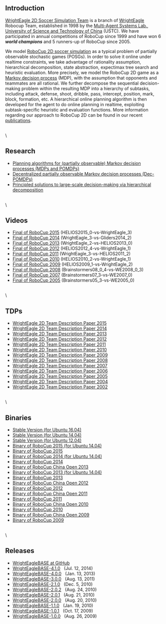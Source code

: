 Introduction
------------

[WrightEagle 2D Soccer Simulation Team](http://www.wrighteagle.org/2d/)
is a branch of [WrightEagle](http://www.wrighteagle.org/) Robocup Team,
established in 1998 by the [Multi-Agent Systems
Lab.](http://wrighteagle.org), [University of Science and Technology of
China](http://www.ustc.edu.cn) (USTC). We have participated in annual
competitions of RoboCup since 1999 and have won 6 ***world champions***
and 5 runners-up of RoboCup since 2005.

We model [RoboCup 2D soccer
simulation](https://en.wikipedia.org/wiki/RoboCup_2D_Soccer_Simulation_League)
as a typical problem of partially observable stochastic games (POSGs).
In order to solve it online under realtime constraints, we take
advantage of rationality assumption, hierarchical decomposition, state
abstraction, expectimax tree search and heuristic evaluation. More
precisely, we model the RoboCup 2D game as a [Markov decision
process](https://en.wikipedia.org/wiki/Markov_decision_process) (MDP),
with the assumption that opponents and teammates are all rational. We
further decompose the sequential decision-making problem within the
resulting MDP into a hierarchy of subtasks, including attack, defense, 
shoot, dribble, pass, intercept, position, mark, block, formation, etc. 
A hierarchical online
planning algorithm is then developed for the agent to do online planning
in realtime, exploiting subtask-specific heuristic and evaluation
functions. More information regarding our approach to RoboCup 2D can be
found in our recent
[publications](http://wrighteagle2d.github.io/publications.html).

\
\


Research
--------

-   [Planning algorithms for (partially observable) Markov decision
    processes (MDPs
    and POMDPs)](http://www.wrighteagle.org/en/research/planning.php)
-   [Decentralized partially observable Markov decision
    processes (Dec-POMDPs)](http://www.wrighteagle.org/en/research/decpomdp.php)
-   [Principled solutions to large-scale decision-making via
    hierarchical
    decomposition](http://www.wrighteagle.org/en/research/decisionmaking.php)

\
\


Videos
------

-   [Final of RoboCup
    2015](https://www.youtube.com/watch?v=Ptzv9NF9opM) (HELIOS2015\_0-vs-WrightEagle\_3)
-   [Final of RoboCup
    2014](https://www.youtube.com/watch?v=kRIygFjlD_Q) (WrightEagle\_3-vs-Gliders2014\_2)
-   [Final of RoboCup
    2013](https://www.youtube.com/watch?v=BoWoIc4IrtI) (WrightEagle\_2-vs-HELIOS2013\_0)
-   [Final of RoboCup
    2012](https://www.youtube.com/watch?v=cDhSjSYPvdE) (HELIOS2012\_4-vs-WrightEagle\_1)
-   [Final of RoboCup
    2011](https://www.youtube.com/watch?v=leNDA5tzUfk) (WrightEagle\_3-vs-HELIOS2011\_2)
-   [Final of RoboCup
    2010](https://www.youtube.com/watch?v=BVWkndHk3AE) (HELIOS2010\_2-vs-WrightEagle\_1)
-   [Final of RoboCup
    2009](https://www.youtube.com/watch?v=Q18Wxs3Da-8) (HELIOS2009\_1-vs-WrightEagle\_2)
-   [Final of RoboCup
    2008](https://www.youtube.com/watch?v=w1c_8TWX8dY) (Brainstormers08\_0\_4-vs-WE2008\_0\_3)
-   [Final of RoboCup
    2007](https://www.youtube.com/watch?v=ceDDg_l6_J0) (Brainstormers07\_3-vs-WE2007\_0)
-   [Final of RoboCup
    2005](https://www.youtube.com/watch?v=FiFj0HQXaGw) (Brainstormers05\_3-vs-WE2005\_0)

\
\


TDPs
----

-   [WrightEagle 2D Team Description Paper
    2015](tdps/WrightEagle2015_2D_Soccer_Simulation_Team_Description_Paper.pdf)
-   [WrightEagle 2D Team Description Paper
    2014](tdps/WrightEagle2014_2D_Soccer_Simulation_Team_Description_Paper.pdf)
-   [WrightEagle 2D Team Description Paper
    2013](tdps/WrightEagle2013_2D_Soccer_Simulation_Team_Description_Paper.pdf)
-   [WrightEagle 2D Team Description Paper
    2012](tdps/WrightEagle2012_2D_Soccer_Simulation_Team_Description_Paper.pdf)
-   [WrightEagle 2D Team Description Paper
    2011](tdps/WrightEagle2011_2D_Soccer_Simulation_Team_Description_Paper.pdf)
-   [WrightEagle 2D Team Description Paper
    2010](tdps/WrightEagle2010_2D_Soccer_Simulation_Team_Description_Paper.pdf)
-   [WrightEagle 2D Team Description Paper
    2009](tdps/WrightEagle2009_2D_Soccer_Simulation_Team_Description_Paper.pdf)
-   [WrightEagle 2D Team Description Paper
    2008](tdps/WrightEagle2008_2D_Soccer_Simulation_Team_Description_Paper.pdf)
-   [WrightEagle 2D Team Description Paper
    2007](tdps/WrightEagle2007_2D_Soccer_Simulation_Team_Description_Paper.pdf)
-   [WrightEagle 2D Team Description Paper
    2006](tdps/WrightEagle2006_2D_Soccer_Simulation_Team_Description_Paper.pdf)
-   [WrightEagle 2D Team Description Paper
    2005](tdps/WrightEagle2005_2D_Soccer_Simulation_Team_Description_Paper.pdf)
-   [WrightEagle 2D Team Description Paper
    2004](tdps/WrightEagle2004_2D_Soccer_Simulation_Team_Description_Paper.pdf)
-   [WrightEagle 2D Team Description Paper
    2002](tdps/WrightEagle2002_2D_Soccer_Simulation_Team_Description_Paper.pdf)

\
\


Binaries
--------

-   [Stable Version (for
    Ubuntu 16.04)](binaries/WrightEagle_stable_ubuntu_16.04.tar.gz)
-   [Stable Version (for
    Ubuntu 14.04)](binaries/WrightEagle_stable_ubuntu_14.04.tar.gz)
-   [Stable Version (for
    Ubuntu 12.04)](binaries/WrightEagle_stable_ubuntu_12.04.tar.gz)
-   [Binary of RoboCup 2015 (for
    Ubuntu 14.04)](binaries/WrightEagle_rc15_ubuntu_14.04_release.tar.gz)
-   [Binary of RoboCup 2015](binaries/WrightEagle_rc15_release.tar.gz)
-   [Binary of RoboCup 2014 (for
    Ubuntu 14.04)](binaries/WrightEagle_rc14_ubuntu_14.04_release.tar.gz)
-   [Binary of RoboCup 2014](binaries/WrightEagle_rc14_release.tar.gz)
-   [Binary of RoboCup China Open
    2013](binaries/WrightEagle_chinaopen13_release.tar.gz)
-   [Binary of RoboCup 2013 (for
    Ubuntu 14.04)](binaries/WrightEagle_rc13_ubuntu_14.04_release.tar.gz)
-   [Binary of RoboCup 2013](binaries/WrightEagle_rc13_release.tar.gz)
-   [Binary of RoboCup China Open
    2012](binaries/WrightEagle_chinaopen12_release.tar.gz)
-   [Binary of RoboCup 2012](binaries/WrightEagle_rc12_release.tar.gz)
-   [Binary of RoboCup China Open
    2011](binaries/WrightEagle_chinaopen11_release.tar.gz)
-   [Binary of RoboCup 2011](binaries/WrightEagle_rc11_release.tar.gz)
-   [Binary of RoboCup China Open
    2010](binaries/WrightEagle_chinaopen10_release.tar.gz)
-   [Binary of RoboCup 2010](binaries/WrightEagle_rc10_release.tar.gz)
-   [Binary of RoboCup China Open
    2009](binaries/WrightEagle_chinaopen09_release.tar.gz)
-   [Binary of RoboCup 2009](binaries/WrightEagle_rc09_release.tar.gz)

\
\


Releases
--------

-   [WrightEagleBASE at
    GitHub](https://github.com/wrighteagle2d/wrighteaglebase)
-   [WrightEagleBASE-4.1.0](releases/WrightEagleBASE-4.1.0.tar.gz)   (Jul.
    12, 2014)
-   [WrightEagleBASE-4.0.0](releases/WrightEagleBASE-4.0.0.tar.gz)   (Jan.
    13, 2013)
-   [WrightEagleBASE-3.0.0](releases/WrightEagleBASE-3.0.0.tar.gz)   (Aug.
    13, 2011)
-   [WrightEagleBASE-2.1.0](releases/WrightEagleBASE-2.1.0.tar.gz)   (Dec.
    5, 2010)
-   [WrightEagleBASE-2.0.2](releases/WrightEagleBASE-2.0.2.tar.gz)   (Aug.
    24, 2010)
-   [WrightEagleBASE-2.0.1](releases/WrightEagleBASE-2.0.1.tar.gz)   (Aug.
    21, 2010)
-   [WrightEagleBASE-2.0.0](releases/WrightEagleBASE-2.0.0.tar.gz)   (Aug.
    20, 2010)
-   [WrightEagleBASE-1.1.0](releases/WrightEagleBASE-1.1.0.tar.gz)   (Jan.
    19, 2010)
-   [WrightEagleBASE-1.0.1](releases/WrightEagleBASE-1.0.1.tar.gz)   (Oct.
    17, 2009)
-   [WrightEagleBASE-1.0.0](releases/WrightEagleBASE-1.0.0.tar.gz)   (Aug.
    26, 2009)

